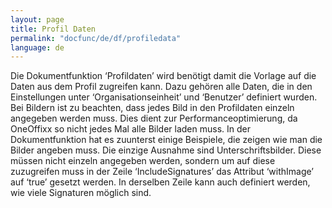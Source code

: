 ```yaml
---
layout: page
title: Profil Daten
permalink: "docfunc/de/df/profiledata"
language: de
---
```


Die Dokumentfunktion ‘Profildaten’ wird benötigt damit die Vorlage auf die Daten aus dem Profil zugreifen kann. Dazu gehören alle Daten, die in den Einstellungen unter ‘Organisationseinheit’ und ‘Benutzer’ definiert wurden. Bei Bildern ist zu beachten, dass jedes Bild in den Profildaten einzeln angegeben werden muss. Dies dient zur Performanceoptimierung, da OneOffixx so nicht jedes Mal alle Bilder laden muss. In der Dokumentfunktion hat es zuunterst einige Beispiele, die zeigen wie man die Bilder angeben muss. Die einzige Ausnahme sind Unterschriftsbilder. Diese müssen nicht einzeln angegeben werden, sondern um auf diese zuzugreifen muss in der Zeile ‘IncludeSignatures’ das Attribut ‘withImage’ auf ‘true’ gesetzt werden. In derselben Zeile kann auch definiert werden, wie viele Signaturen möglich sind.
